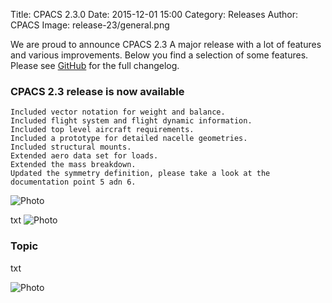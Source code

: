 Title: CPACS 2.3.0 
Date: 2015-12-01 15:00
Category: Releases
Author: CPACS
Image: release-23/general.png

We are proud to announce CPACS 2.3 A major release with a lot of features and various improvements. Below you find a selection of some features. Please see [GitHub](https://github.com/DLR-LY/CPACS) for the full changelog.

### CPACS 2.3 release is now available

    Included vector notation for weight and balance.
    Included flight system and flight dynamic information.
    Included top level aircraft requirements.
    Included a prototype for detailed nacelle geometries.
    Included structural mounts.
    Extended aero data set for loads.
    Extended the mass breakdown.
    Updated the symmetry definition, please take a look at the documentation point 5 adn 6.

![Photo]({attach}images/release-23/dummy.png)

txt 
![Photo]({attach}images/release-23/dummy.png)

### Topic

txt

![Photo]({attach}images/release-23/dummy.png)


